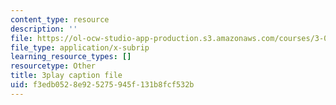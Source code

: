```yaml
---
content_type: resource
description: ''
file: https://ol-ocw-studio-app-production.s3.amazonaws.com/courses/3-091sc-introduction-to-solid-state-chemistry-fall-2010/f3edb0528e925275945f131b8fcf532b_oDOs8Yxydo0.vtt
file_type: application/x-subrip
learning_resource_types: []
resourcetype: Other
title: 3play caption file
uid: f3edb052-8e92-5275-945f-131b8fcf532b
---
```


